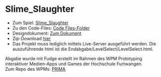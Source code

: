 # Slime_Slaughter

- Zum Spiel: [Slime_Slaughter](https://jonnyre.github.io/Slime_Slaughter/Code/Endabgabe/LevelSelect/LevelSelect.html)<br/>
- Zu den Code-Files: [Code Files-Folder](https://github.com/Jonnyre/Slime_Slaughter/tree/main/Code)<br/>
- Designdokument: [Zum Dokument](https://github.com/Jonnyre/Slime_Slaughter/blob/main/Designdokument.pdf)<br/>
- Zip-Download [hier](https://github.com/Jonnyre/Slime_Slaughter/blob/main/Slime_Slaughter.zip)
- Das Projekt muss lediglich mittels Live-Server ausgeführt werden. Die auszuführende html ist die Endabgabe/LevelSelect/LevelSelect.html.

Abgabe wurde mit Fudge erstellt im Rahmen des WPM Prototyping interaktiver Medien-Apps und Games der Hochschule Furtwangen.<br/>
Zum Repo des WPMs: [PRIMA](https://github.com/JirkaDellOro/Prima)